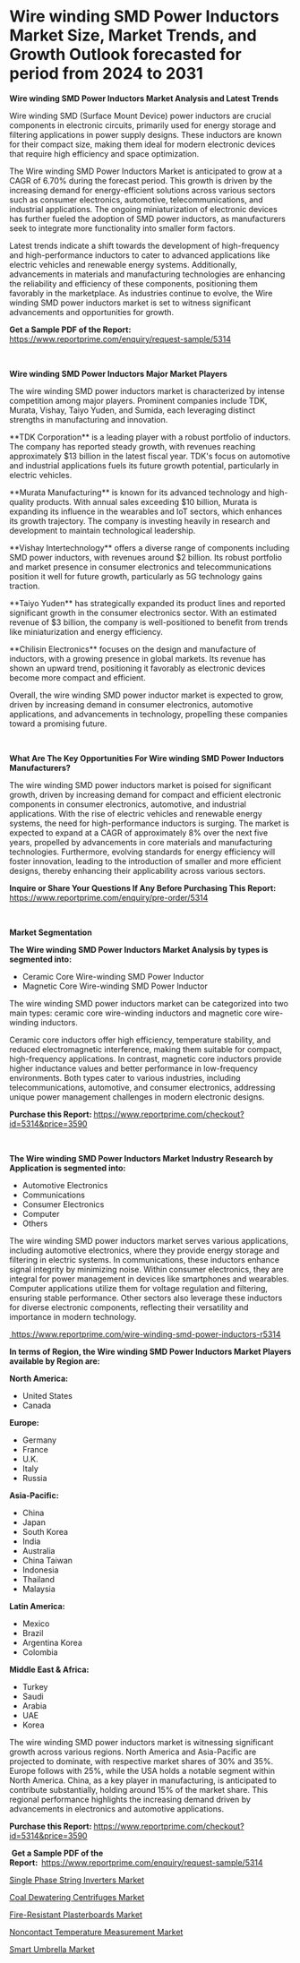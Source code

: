 <p><h1>Wire winding SMD Power Inductors Market Size, Market Trends, and Growth Outlook forecasted for period from 2024 to 2031</h1></p><p><strong>Wire winding SMD Power Inductors Market Analysis and Latest Trends</strong></p>
<p><p>Wire winding SMD (Surface Mount Device) power inductors are crucial components in electronic circuits, primarily used for energy storage and filtering applications in power supply designs. These inductors are known for their compact size, making them ideal for modern electronic devices that require high efficiency and space optimization. </p><p>The Wire winding SMD Power Inductors Market is anticipated to grow at a CAGR of 6.70% during the forecast period. This growth is driven by the increasing demand for energy-efficient solutions across various sectors such as consumer electronics, automotive, telecommunications, and industrial applications. The ongoing miniaturization of electronic devices has further fueled the adoption of SMD power inductors, as manufacturers seek to integrate more functionality into smaller form factors.</p><p>Latest trends indicate a shift towards the development of high-frequency and high-performance inductors to cater to advanced applications like electric vehicles and renewable energy systems. Additionally, advancements in materials and manufacturing technologies are enhancing the reliability and efficiency of these components, positioning them favorably in the marketplace. As industries continue to evolve, the Wire winding SMD power inductors market is set to witness significant advancements and opportunities for growth.</p></p>
<p><strong>Get a Sample PDF of the Report:&nbsp;</strong> <a href="https://www.reportprime.com/enquiry/request-sample/5314">https://www.reportprime.com/enquiry/request-sample/5314</a></p>
<p>&nbsp;</p>
<p><strong>Wire winding SMD Power Inductors Major Market Players</strong></p>
<p><p>The wire winding SMD power inductors market is characterized by intense competition among major players. Prominent companies include TDK, Murata, Vishay, Taiyo Yuden, and Sumida, each leveraging distinct strengths in manufacturing and innovation.</p><p>**TDK Corporation** is a leading player with a robust portfolio of inductors. The company has reported steady growth, with revenues reaching approximately $13 billion in the latest fiscal year. TDK's focus on automotive and industrial applications fuels its future growth potential, particularly in electric vehicles.</p><p>**Murata Manufacturing** is known for its advanced technology and high-quality products. With annual sales exceeding $10 billion, Murata is expanding its influence in the wearables and IoT sectors, which enhances its growth trajectory. The company is investing heavily in research and development to maintain technological leadership.</p><p>**Vishay Intertechnology** offers a diverse range of components including SMD power inductors, with revenues around $2 billion. Its robust portfolio and market presence in consumer electronics and telecommunications position it well for future growth, particularly as 5G technology gains traction.</p><p>**Taiyo Yuden** has strategically expanded its product lines and reported significant growth in the consumer electronics sector. With an estimated revenue of $3 billion, the company is well-positioned to benefit from trends like miniaturization and energy efficiency.</p><p>**Chilisin Electronics** focuses on the design and manufacture of inductors, with a growing presence in global markets. Its revenue has shown an upward trend, positioning it favorably as electronic devices become more compact and efficient.</p><p>Overall, the wire winding SMD power inductor market is expected to grow, driven by increasing demand in consumer electronics, automotive applications, and advancements in technology, propelling these companies toward a promising future.</p></p>
<p>&nbsp;</p>
<p><strong>What Are The Key Opportunities For Wire winding SMD Power Inductors Manufacturers?</strong></p>
<p><p>The wire winding SMD power inductors market is poised for significant growth, driven by increasing demand for compact and efficient electronic components in consumer electronics, automotive, and industrial applications. With the rise of electric vehicles and renewable energy systems, the need for high-performance inductors is surging. The market is expected to expand at a CAGR of approximately 8% over the next five years, propelled by advancements in core materials and manufacturing technologies. Furthermore, evolving standards for energy efficiency will foster innovation, leading to the introduction of smaller and more efficient designs, thereby enhancing their applicability across various sectors.</p></p>
<p><strong>Inquire or Share Your Questions If Any Before Purchasing This Report:</strong> <a href="https://www.reportprime.com/enquiry/pre-order/5314">https://www.reportprime.com/enquiry/pre-order/5314</a></p>
<p>&nbsp;</p>
<p><strong>Market Segmentation</strong></p>
<p><strong>The Wire winding SMD Power Inductors Market Analysis by types is segmented into:</strong></p>
<p><ul><li>Ceramic Core Wire-winding SMD Power Inductor</li><li>Magnetic Core Wire-winding SMD Power Inductor</li></ul></p>
<p><p>The wire winding SMD power inductors market can be categorized into two main types: ceramic core wire-winding inductors and magnetic core wire-winding inductors. </p><p>Ceramic core inductors offer high efficiency, temperature stability, and reduced electromagnetic interference, making them suitable for compact, high-frequency applications. In contrast, magnetic core inductors provide higher inductance values and better performance in low-frequency environments. Both types cater to various industries, including telecommunications, automotive, and consumer electronics, addressing unique power management challenges in modern electronic designs.</p></p>
<p><strong>Purchase this Report:&nbsp;</strong><a href="https://www.reportprime.com/checkout?id=5314&price=3590">https://www.reportprime.com/checkout?id=5314&price=3590</a></p>
<p>&nbsp;</p>
<p><strong>The Wire winding SMD Power Inductors Market Industry Research by Application is segmented into:</strong></p>
<p><ul><li>Automotive Electronics</li><li>Communications</li><li>Consumer Electronics</li><li>Computer</li><li>Others</li></ul></p>
<p><p>The wire winding SMD power inductors market serves various applications, including automotive electronics, where they provide energy storage and filtering in electric systems. In communications, these inductors enhance signal integrity by minimizing noise. Within consumer electronics, they are integral for power management in devices like smartphones and wearables. Computer applications utilize them for voltage regulation and filtering, ensuring stable performance. Other sectors also leverage these inductors for diverse electronic components, reflecting their versatility and importance in modern technology.</p></p>
<p><a href="https://www.reportprime.com/wire-winding-smd-power-inductors-r5314">&nbsp;https://www.reportprime.com/wire-winding-smd-power-inductors-r5314</a></p>
<p><strong>In terms of Region, the Wire winding SMD Power Inductors Market Players available by Region are:</strong></p>
<p>
    <p> <strong> North America: </strong>
        <ul>
            <li>United States</li>
            <li>Canada</li>
        </ul>
        </p> 
    <p> <strong> Europe: </strong>
        <ul>
            <li>Germany</li>
            <li>France</li>
            <li>U.K.</li>
            <li>Italy</li>
            <li>Russia</li>
        </ul>
        </p> 
    <p> <strong> Asia-Pacific: </strong>
        <ul>
            <li>China</li>
            <li>Japan</li>
            <li>South Korea</li>
            <li>India</li>
            <li>Australia</li>
            <li>China Taiwan</li>
            <li>Indonesia</li>
            <li>Thailand</li>
            <li>Malaysia</li>
        </ul>
        </p> 
    <p> <strong> Latin America: </strong>
        <ul>
            <li>Mexico</li>
            <li>Brazil</li>
            <li>Argentina Korea</li>
            <li>Colombia</li>
        </ul>
        </p> 
    <p> <strong> Middle East & Africa: </strong>
        <ul>
            <li>Turkey</li>
            <li>Saudi</li>
            <li>Arabia</li>
            <li>UAE</li>
            <li>Korea</li>
        </ul>
    </p>
    </p>
<p><p>The wire winding SMD power inductors market is witnessing significant growth across various regions. North America and Asia-Pacific are projected to dominate, with respective market shares of 30% and 35%. Europe follows with 25%, while the USA holds a notable segment within North America. China, as a key player in manufacturing, is anticipated to contribute substantially, holding around 15% of the market share. This regional performance highlights the increasing demand driven by advancements in electronics and automotive applications.</p></p>
<p><strong>Purchase this Report: </strong><a href="https://www.reportprime.com/checkout?id=5314&price=3590">https://www.reportprime.com/checkout?id=5314&price=3590</a></p>
<p>&nbsp;<strong>Get a Sample PDF of the Report:&nbsp;&nbsp;</strong><a href="https://www.reportprime.com/enquiry/request-sample/5314">https://www.reportprime.com/enquiry/request-sample/5314</a></p>
<p><strong></strong></p>
<p><p><a href="https://issuu.com/reportprime-2/docs/single-phase-string-inverters-marke_268a433e605012">Single Phase String Inverters Market</a></p><p><a href="https://medium.com/@rania98r2024/coal-dewatering-centrifuges-market-size-share-analysis-growth-trends-forecasts-2024-2031-bc110102ae93">Coal Dewatering Centrifuges Market</a></p><p><a href="https://issuu.com/reportprime-2/docs/fire-resistant-plasterboards-market_4c58244968bc23">Fire-Resistant Plasterboards Market</a></p><p><a href="https://medium.com/@rania98r2024/noncontact-temperature-measurement-market-size-share-trends-analysis-report-by-end-use-bd80745be7a1">Noncontact Temperature Measurement Market</a></p><p><a href="https://www.linkedin.com/pulse/global-smart-umbrella-market-size-expected-reach-cagr-138-n7fqe?trackingId=0I2DAhCJSDCxnowvVXsyBA%3D%3D">Smart Umbrella Market</a></p></p>
